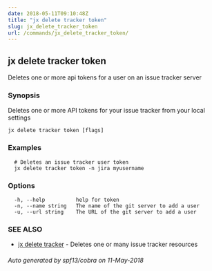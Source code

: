 ```yaml
---
date: 2018-05-11T09:10:48Z
title: "jx delete tracker token"
slug: jx_delete_tracker_token
url: /commands/jx_delete_tracker_token/
---
```

## jx delete tracker token

Deletes one or more api tokens for a user on an issue tracker server

### Synopsis

Deletes one or more API tokens for your issue tracker from your local settings

```
jx delete tracker token [flags]
```

### Examples

```
  # Deletes an issue tracker user token
  jx delete tracker token -n jira myusername
```

### Options

```
  -h, --help          help for token
  -n, --name string   The name of the git server to add a user
  -u, --url string    The URL of the git server to add a user
```

### SEE ALSO

* [jx delete tracker](/commands/jx_delete_tracker/)	 - Deletes one or many issue tracker resources

###### Auto generated by spf13/cobra on 11-May-2018
